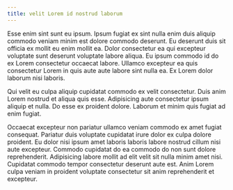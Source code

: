 ```yaml
---
title: velit Lorem id nostrud laborum
---
```


Esse enim sint sunt eu ipsum. Ipsum fugiat ex sint nulla enim duis aliquip commodo veniam minim est dolore commodo deserunt. Eu deserunt duis sit officia ex mollit eu enim mollit ea. Dolor consectetur ea qui excepteur voluptate sunt deserunt voluptate labore aliqua. Eu ipsum commodo id do ex Lorem consectetur occaecat labore. Ullamco excepteur ea quis consectetur Lorem in quis aute aute labore sint nulla ea. Ex Lorem dolor laborum nisi laboris.

Qui velit eu culpa aliquip cupidatat commodo ex velit consectetur. Duis anim Lorem nostrud et aliqua quis esse. Adipisicing aute consectetur ipsum aliquip et nulla. Do esse ex proident dolore. Laborum et minim quis fugiat ad enim fugiat.

Occaecat excepteur non pariatur ullamco veniam commodo ex amet fugiat consequat. Pariatur duis voluptate cupidatat irure dolor ex culpa dolore proident. Eu dolor nisi ipsum amet laboris laboris labore nostrud cillum nisi aute excepteur. Commodo cupidatat do ea commodo do non sunt dolore reprehenderit. Adipisicing labore mollit ad elit velit sit nulla minim amet nisi. Cupidatat commodo tempor consectetur deserunt aute est. Anim Lorem culpa veniam in proident voluptate consectetur sit anim reprehenderit et excepteur.